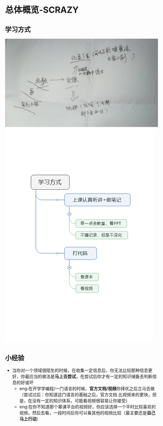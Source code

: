 # 总体概览-SCRAZY
## 学习方式
 ![学习方式](media/学习方式.jpg)
 ![上课方式](https://github.com/floatLig/Learn-Inbox/blob/master/media/%E5%AD%A6%E4%B9%A0%E6%96%B9%E5%BC%8F.png)

## 小经验
- 当你对一个领域很陌生的时候，在收集一定信息后，你无法比较那种信息更好，你最应当的做法是**马上去尝试**，在尝试后你才有一定的知识储备去判断信息的好或坏
	- eng:在开学学编程/一门语言的时候，**官方文档/视频**你择优之后立马去做（尝试过后：你知道这门语言的基础之后，官方文档 比视频来的更快，但是，在没有一定的知识体系，可能看视频很容易让你接受）
	- eng:在你不知道那个慕课平台的视频好，你应该选择一个平时比较喜欢的视频，然后去看，一段时间后你可以看其他的视频比较（最主要还是**自己马上行动**）
